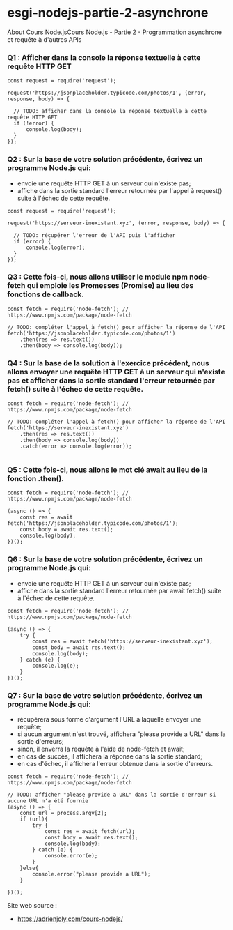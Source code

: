 # esgi-nodejs-partie-2-asynchrone
About Cours Node.jsCours Node.js - Partie 2 - Programmation asynchrone et requête à d'autres APIs

### Q1 : Afficher dans la console la réponse textuelle à cette requête HTTP GET
```
const request = require('request');

request('https://jsonplaceholder.typicode.com/photos/1', (error, response, body) => {

  // TODO: afficher dans la console la réponse textuelle à cette requête HTTP GET
  if (!error) {
      console.log(body);
  }
});

```

### Q2 : Sur la base de votre solution précédente, écrivez un programme Node.js qui:
- envoie une requête HTTP GET à un serveur qui n'existe pas;
- affiche dans la sortie standard l'erreur retournée par l'appel à request() suite à l'échec de cette requête.
```
const request = require('request');

request('https://serveur-inexistant.xyz', (error, response, body) => {

  // TODO: récupérer l'erreur de l'API puis l'afficher
  if (error) {
      console.log(error);
  }
});

```

### Q3 : Cette fois-ci, nous allons utiliser le module npm node-fetch qui emploie les Promesses (Promise) au lieu des fonctions de callback.
```
const fetch = require('node-fetch'); // https://www.npmjs.com/package/node-fetch

// TODO: compléter l'appel à fetch() pour afficher la réponse de l'API
fetch('https://jsonplaceholder.typicode.com/photos/1')
    .then(res => res.text())
    .then(body => console.log(body));

```

### Q4 : Sur la base de la solution à l'exercice précédent, nous allons envoyer une requête HTTP GET à un serveur qui n'existe pas et afficher dans la sortie standard l'erreur retournée par fetch() suite à l'échec de cette requête.
```
const fetch = require('node-fetch'); // https://www.npmjs.com/package/node-fetch

// TODO: compléter l'appel à fetch() pour afficher la réponse de l'API
fetch('https://serveur-inexistant.xyz')
    .then(res => res.text())
    .then(body => console.log(body))
    .catch(error => console.log(error));


```

### Q5 : Cette fois-ci, nous allons le mot clé await au lieu de la fonction .then().
```
const fetch = require('node-fetch'); // https://www.npmjs.com/package/node-fetch

(async () => {
    const res = await fetch('https://jsonplaceholder.typicode.com/photos/1');
    const body = await res.text();
    console.log(body);
})();

```

### Q6 : Sur la base de votre solution précédente, écrivez un programme Node.js qui:
- envoie une requête HTTP GET à un serveur qui n'existe pas;
- affiche dans la sortie standard l'erreur retournée par await fetch() suite à l'échec de cette requête.
```
const fetch = require('node-fetch'); // https://www.npmjs.com/package/node-fetch

(async () => {
    try {
        const res = await fetch('https://serveur-inexistant.xyz');
        const body = await res.text();
        console.log(body);
    } catch (e) {
        console.log(e);
    }
})();

```

### Q7 : Sur la base de votre solution précédente, écrivez un programme Node.js qui:
- récupérera sous forme d'argument l'URL à laquelle envoyer une requête;
- si aucun argument n'est trouvé, affichera "please provide a URL" dans la sortie d'erreurs;
- sinon, il enverra la requête à l'aide de node-fetch et await;
- en cas de succès, il affichera la réponse dans la sortie standard;
- en cas d'échec, il affichera l'erreur obtenue dans la sortie d'erreurs.
```
const fetch = require('node-fetch'); // https://www.npmjs.com/package/node-fetch

// TODO: afficher "please provide a URL" dans la sortie d'erreur si aucune URL n'a été fournie
(async () => {
    const url = process.argv[2];
    if (url){
        try {
            const res = await fetch(url);
            const body = await res.text();
            console.log(body);
        } catch (e) {
            console.error(e);
        }
    }else{
        console.error("please provide a URL");
    }
    
})();

```
Site web source :
- https://adrienjoly.com/cours-nodejs/
